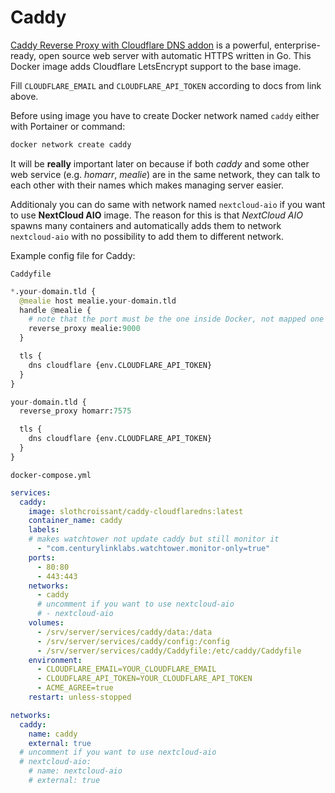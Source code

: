 # Caddy
[Caddy Reverse Proxy with Cloudflare DNS addon](https://github.com/SlothCroissant/caddy-cloudflaredns) is a powerful, enterprise-ready, open source web server with automatic HTTPS written in Go. This Docker image adds Cloudflare LetsEncrypt support to the base image.

Fill ``CLOUDFLARE_EMAIL`` and ``CLOUDFLARE_API_TOKEN`` according to docs from link above.

Before using image you have to create Docker network named ``caddy`` either with Portainer or command:

```bash
docker network create caddy
```

It will be **really** important later on because if both *caddy* and some other web service (e.g. *homarr*, *mealie*) are in the same network, they can talk to each other with their names which makes managing server easier.

Additionaly you can do same with network named ``nextcloud-aio`` if you want to use **NextCloud AIO** image. The reason for this is that *NextCloud AIO* spawns many containers and automatically adds them to network ``nextcloud-aio`` with no possibility to add them to different network.

Example config file for Caddy:

``Caddyfile``
```python
*.your-domain.tld {
  @mealie host mealie.your-domain.tld
  handle @mealie {
    # note that the port must be the one inside Docker, not mapped one
    reverse_proxy mealie:9000
  }

  tls {
    dns cloudflare {env.CLOUDFLARE_API_TOKEN}
  }
}

your-domain.tld {
  reverse_proxy homarr:7575

  tls {
    dns cloudflare {env.CLOUDFLARE_API_TOKEN}
  }
}
```


``docker-compose.yml``
```yaml
services:
  caddy:
    image: slothcroissant/caddy-cloudflaredns:latest
    container_name: caddy
    labels:
    # makes watchtower not update caddy but still monitor it
      - "com.centurylinklabs.watchtower.monitor-only=true"
    ports:
      - 80:80
      - 443:443
    networks:
      - caddy
      # uncomment if you want to use nextcloud-aio
      # - nextcloud-aio
    volumes:
      - /srv/server/services/caddy/data:/data
      - /srv/server/services/caddy/config:/config
      - /srv/server/services/caddy/Caddyfile:/etc/caddy/Caddyfile
    environment:
      - CLOUDFLARE_EMAIL=YOUR_CLOUDFLARE_EMAIL
      - CLOUDFLARE_API_TOKEN=YOUR_CLOUDFLARE_API_TOKEN
      - ACME_AGREE=true
    restart: unless-stopped

networks:
  caddy:
    name: caddy
    external: true
  # uncomment if you want to use nextcloud-aio
  # nextcloud-aio:
    # name: nextcloud-aio
    # external: true
```